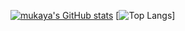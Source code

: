 [![mukaya's GitHub stats](https://github-readme-stats.vercel.app/api?username=mukaya&theme=algolia&count_private=true&show_icons=true&include_all_commits=true)](https://github.com/mukaya) [![Top Langs](https://github-readme-stats.vercel.app/api/top-langs/?username=mukaya&layout=default&theme=algolia&hide=html,coffeescript)]